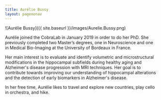 ```yaml
---
title: Aurélie Bussy
layout: pagenonav
---
```

![Aurélie Bussy]({{ site.baseurl }}/images/Aurelie.Bussy.png)

Aurélie joined the CobraLab in January 2019 in order to do her PhD. She previously completed two Master’s degrees, one in Neuroscience and one in Medical Bio-Imaging at the University of Bordeaux in France.

Her main interest is to evaluate and identify volumetric and microstructural modifications in the hippocampal subfields during healthy aging and Alzheimer's disease progression with MRI techniques. Her goal is to contribute towards improving our understanding of hippocampal alterations and the detection of early biomarkers in Alzheimer's disease.

In her free time, Aurélie likes to travel and explore new countries, play cello in orchestra, and hike.
